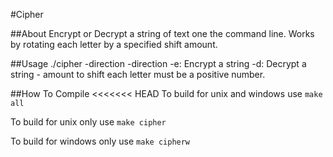 #Cipher

##About
Encrypt or Decrypt a string of text one the command line.  Works by rotating each letter by a specified shift amount.

##Usage
	./cipher -direction <shift>
	-direction
		-e: Encrypt a string
		-d: Decrypt a string
	<shift>
		- amount to shift each letter must be a positive number.

##How To Compile
<<<<<<< HEAD
To build for unix and windows use `make all`

To build for unix only use `make cipher`

To build for windows only use `make cipherw`


